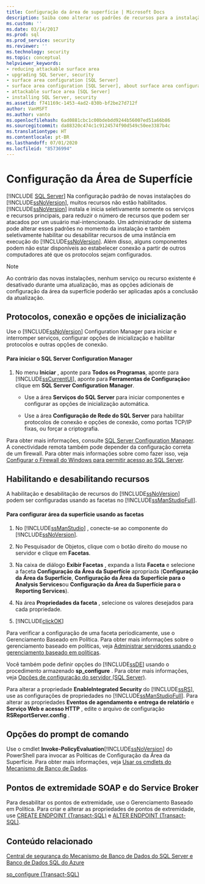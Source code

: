 ```yaml
---
title: Configuração da área de superfície | Microsoft Docs
description: Saiba como alterar os padrões de recursos para a instalação do SQL Server e habilitar ou desabilitar seletivamente os recursos de uma instância do SQL Server em execução.
ms.custom: ''
ms.date: 03/14/2017
ms.prod: sql
ms.prod_service: security
ms.reviewer: ''
ms.technology: security
ms.topic: conceptual
helpviewer_keywords:
- reducing attackable surface area
- upgrading SQL Server, security
- surface area configuration [SQL Server]
- surface area configuration [SQL Server], about surface area configuration
- attackable surface area [SQL Server]
- installing SQL Server, security
ms.assetid: f741169c-1453-4ad2-830b-bf2be27d712f
author: VanMSFT
ms.author: vanto
ms.openlocfilehash: 6ad0881cbc1c00bdebdd9244b56007ed51a66b86
ms.sourcegitcommit: da88320c474c1c9124574f90d549c50ee3387b4c
ms.translationtype: HT
ms.contentlocale: pt-BR
ms.lasthandoff: 07/01/2020
ms.locfileid: "85736994"
---
```

# <a name="surface-area-configuration"></a>Configuração da Área de Superfície
 [!INCLUDE [SQL Server](../../includes/applies-to-version/sqlserver.md)]
  Na configuração padrão de novas instalações do [!INCLUDE[ssNoVersion](../../includes/ssnoversion-md.md)], muitos recursos não estão habilitados. [!INCLUDE[ssNoVersion](../../includes/ssnoversion-md.md)] instala e inicia seletivamente somente os serviços e recursos principais, para reduzir o número de recursos que podem ser atacados por um usuário mal-intencionado. Um administrador de sistema pode alterar esses padrões no momento da instalação e também seletivamente habilitar ou desabilitar recursos de uma instância em execução do [!INCLUDE[ssNoVersion](../../includes/ssnoversion-md.md)]. Além disso, alguns componentes podem não estar disponíveis ao estabelecer conexão a partir de outros computadores até que os protocolos sejam configurados.  
  
> [!NOTE]  
>  Ao contrário das novas instalações, nenhum serviço ou recurso existente é desativado durante uma atualização, mas as opções adicionais de configuração da área da superfície poderão ser aplicadas após a conclusão da atualização.  
  
## <a name="protocols-connection-and-startup-options"></a>Protocolos, conexão e opções de inicialização  
 Use o [!INCLUDE[ssNoVersion](../../includes/ssnoversion-md.md)] Configuration Manager para iniciar e interromper serviços, configurar opções de inicialização e habilitar protocolos e outras opções de conexão.  
  
#### <a name="to-start-sql-server-configuration-manager"></a>Para iniciar o SQL Server Configuration Manager  
  
1.  No menu **Iniciar** , aponte para **Todos os Programas**, aponte para [!INCLUDE[ssCurrentUI](../../includes/sscurrentui-md.md)], aponte para **Ferramentas de Configuração**e clique em **SQL Server Configuration Manager**.  
  
    -   Use a área **Serviços do SQL Server** para iniciar componentes e configurar as opções de inicialização automática.  
  
    -   Use a área **Configuração de Rede do SQL Server** para habilitar protocolos de conexão e opções de conexão, como portas TCP/IP fixas, ou forçar a criptografia.  
  
 Para obter mais informações, consulte [SQL Server Configuration Manager](../../relational-databases/sql-server-configuration-manager.md). A conectividade remota também pode depender da configuração correta de um firewall. Para obter mais informações sobre como fazer isso, veja [Configurar o Firewall do Windows para permitir acesso ao SQL Server](../../sql-server/install/configure-the-windows-firewall-to-allow-sql-server-access.md).  
  
## <a name="enabling-and-disabling-features"></a>Habilitando e desabilitando recursos  
 A habilitação e desabilitação de recursos do [!INCLUDE[ssNoVersion](../../includes/ssnoversion-md.md)] podem ser configuradas usando as facetas no [!INCLUDE[ssManStudioFull](../../includes/ssmanstudiofull-md.md)].  
  
#### <a name="to-configure-surface-area-using-facets"></a>Para configurar área da superfície usando as facetas  
  
1.  No [!INCLUDE[ssManStudio](../../includes/ssmanstudio-md.md)] , conecte-se ao componente do [!INCLUDE[ssNoVersion](../../includes/ssnoversion-md.md)].  
  
2.  No Pesquisador de Objetos, clique com o botão direito do mouse no servidor e clique em **Facetas**.  
  
3.  Na caixa de diálogo **Exibir Facetas** , expanda a lista **Faceta** e selecione a faceta **Configuração da Área da Superfície** apropriada (**Configuração da Área da Superfície**, **Configuração da Área da Superfície para o Analysis Services**ou **Configuração da Área da Superfície para o Reporting Services**).  
  
4.  Na área **Propriedades da faceta** , selecione os valores desejados para cada propriedade.  
  
5.  [!INCLUDE[clickOK](../../includes/clickok-md.md)]  
  
 Para verificar a configuração de uma faceta periodicamente, use o Gerenciamento Baseado em Política. Para obter mais informações sobre o gerenciamento baseado em políticas, veja [Administrar servidores usando o gerenciamento baseado em políticas](../../relational-databases/policy-based-management/administer-servers-by-using-policy-based-management.md).  
  
 Você também pode definir opções do [!INCLUDE[ssDE](../../includes/ssde-md.md)] usando o procedimento armazenado **sp_configure** . Para obter mais informações, veja [Opções de configuração do servidor &#40;SQL Server&#41;](../../database-engine/configure-windows/server-configuration-options-sql-server.md).  
  
 Para alterar a propriedade **EnableIntegrated Security** do [!INCLUDE[ssRS](../../includes/ssrs.md)], use as configurações de propriedades no [!INCLUDE[ssManStudioFull](../../includes/ssmanstudiofull-md.md)]. Para alterar as propriedades **Eventos de agendamento e entrega de relatório** e **Serviço Web e acesso HTTP** , edite o arquivo de configuração **RSReportServer.config** .  
  
## <a name="command-prompt-options"></a>Opções do prompt de comando  
 Use o cmdlet **Invoke-PolicyEvaluation**[!INCLUDE[ssNoVersion](../../includes/ssnoversion-md.md)] do PowerShell para invocar as Políticas de Configuração da Área da Superfície. Para obter mais informações, veja [Usar os cmdlets do Mecanismo de Banco de Dados](../../relational-databases/scripting/use-the-database-engine-cmdlets.md).  
  
## <a name="soap-and-service-broker-endpoints"></a>Pontos de extremidade SOAP e do Service Broker  
 Para desabilitar os pontos de extremidade, use o Gerenciamento Baseado em Política. Para criar e alterar as propriedades de pontos de extremidade, use [CREATE ENDPOINT &#40;Transact-SQL&#41;](../../t-sql/statements/create-endpoint-transact-sql.md) e [ALTER ENDPOINT &#40;Transact-SQL&#41;](../../t-sql/statements/alter-endpoint-transact-sql.md).  
  
## <a name="related-content"></a>Conteúdo relacionado  
 [Central de segurança do Mecanismo de Banco de Dados do SQL Server e Banco de Dados SQL do Azure](../../relational-databases/security/security-center-for-sql-server-database-engine-and-azure-sql-database.md)  
  
 [sp_configure &#40;Transact-SQL&#41;](../../relational-databases/system-stored-procedures/sp-configure-transact-sql.md)  
  
  

